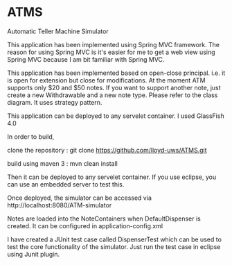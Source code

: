 ATMS
====

Automatic Teller Machine Simulator

This application has been implemented using Spring MVC framework. The reason for using Spring MVC is it's easier for me to get a web view using Spring MVC because I am bit familiar with Spring MVC.

This application has been implemented based on open-close principal. i.e. it is open for extension but close for modifications. At the moment ATM supports only $20 and $50 notes. If you want to support another note, just create a new Withdrawable and a new note type. Please refer to the class diagram. It uses strategy pattern.

This application can be deployed to any servelet container. I used GlassFish 4.0

In order to build,

clone the repository : git clone https://github.com/lloyd-uws/ATMS.git

build using maven 3 : mvn clean install

Then it can be deployed to any servelet container. If you use eclipse, you can use an embedded server to test this.

Once deployed, the simulator can be accessed via http://localhost:8080/ATM-simulator

Notes are loaded into the NoteContainers when DefaultDispenser is created. It can be configured in application-config.xml

I have created a JUnit test case called DispenserTest which can be used to test the core functionality of the simulator. Just run the test case in eclipse using Junit plugin. 
